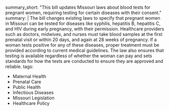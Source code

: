 summary_short: "This bill updates Missouri laws about blood tests for pregnant women, requiring testing for certain diseases with their consent."
summary: |
  The bill changes existing laws to specify that pregnant women in Missouri can be tested for diseases like syphilis, hepatitis B, hepatitis C, and HIV during early pregnancy, with their permission. Healthcare providers such as doctors, midwives, and nurses must take blood samples at the first prenatal visit or within 20 days, and again at 28 weeks of pregnancy. If a woman tests positive for any of these diseases, proper treatment must be provided according to current medical guidelines. The law also ensures that testing is available regardless of whether the woman can pay and sets standards for how the tests are conducted to ensure they are approved and reliable.
tags:
  - Maternal Health
  - Prenatal Care
  - Public Health
  - Infectious Diseases
  - Missouri Legislation
  - Healthcare Policy
